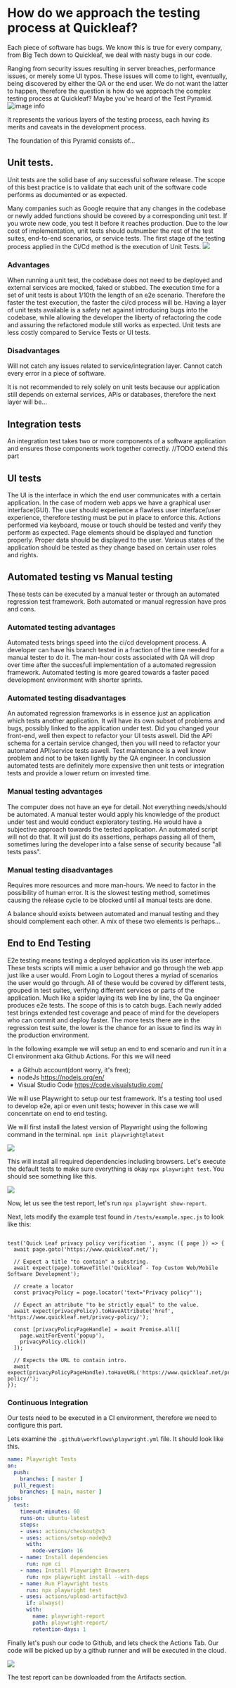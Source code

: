 # How do we approach the testing process at Quickleaf?

Each piece of software has bugs. We know this is true for every company, from Big Tech down to Quickleaf, we deal with nasty bugs in our code.

Ranging from security issues resulting in server breaches, performance issues, or merely some UI typos.
These issues will come to light, eventually, being discovered by either the QA or the end user. We do not want the latter to happen, therefore the question is how do we approach the complex testing process at Quickleaf?
Maybe you've heard of the Test Pyramid.
![image info](/img/testpyramid.png)

It represents the various layers of the testing process, each having its merits and caveats in the development process.

The foundation of this Pyramid consists of...
## Unit tests.
Unit tests are the solid base of any successful software release.
The scope of this best practice is to validate that each unit of the software code performs as documented or as expected.

Many companies such as Google require that any changes in the codebase or newly added functions should be covered by a corresponding unit test. If you wrote new code, you test it before it reaches production. 
Due to the low cost of implementation, unit tests should outnumber the rest of the test suites, end-to-end scenarios, or service tests.
The first stage of the testing process applied in the Ci/Cd method is the execution of Unit Tests.
![](/img/classicCiCd.png)

### Advantages
When running a unit test, the codebase does not need to be deployed and external services are mocked, faked or stubbed.
The execution time for a set of unit tests is about 1/10th the length of an e2e scenario. Therefore the faster the test execution, the faster the ci/cd process will be.
Having a layer of unit tests available is a safety net against introducing bugs into the codebase, while allowing the developer the liberty of refactoring the code and assuring the refactored module still works as expected.
Unit tests are less costly compared to Service Tests or UI tests.
### Disadvantages
Will not catch any issues related to service/integration layer.
Cannot catch every error in a piece of software.

It is not recommended to rely solely on unit tests because our application still depends on external services, APis or databases, therefore the next layer will be...

## Integration tests

An integration test takes two or more components of a software application and ensures those components work together correctly.
//TODO extend this part

## UI tests

The UI is the interface in which the end user communicates with a certain application.
In the case of modern web apps we have a graphical user interface(GUI).
The user should experience a flawless user interface/user experience, therefore testing must be put in place to enforce this.
Actions performed via keyboard, mouse or touch should be tested and verify they perform as expected. Page elements should be displayed and function properly. Proper data should be displayed to the user. Various states of the application should be tested as they change based on certain user roles and rights.

## Automated testing vs Manual testing
These tests can be executed by a manual tester or through an automated regression test framework. Both automated or manual regression have pros and cons.

### Automated testing advantages
Automated tests brings speed into the ci/cd development process. A developer can have his branch tested in a fraction of the time needed for a manual tester to do it. The man-hour costs associated with QA will drop over time after the succesfull implementation of a automated regression framework.
Automated testing is more geared towards a faster paced development environment with shorter sprints.
### Automated testing disadvantages
An automated regression frameworks is in essence just an application which tests another application. It will have its own subset of problems and bugs, possibly linked to the application under test.
Did you changed your front-end, well then expect to refactor your UI tests aswell.
Did the API schema for a certain service changed, then you will need to refactor your automated API/service tests aswell.
Test maintenance is a well know problem and not to be taken lightly by the QA engineer.
In conclussion automated tests are definitely more expensive then unit tests or integration tests and provide a lower return on invested time.

### Manual testing advantages
The computer does not have an eye for detail. Not everything needs/should be automated.
A manual tester would apply his knowledge of the product under test and would conduct exploratory testing. He would have a subjective approach towards the tested application. An automated script will not do that. It will just do its assertions, perhaps passing all of them, sometimes luring the developer into a false sense of security because "all tests pass".

### Manual testing disadvantages
Requires more resources and more man-hours.
We need to factor in the possibility of human error.
It is the slowest testing method, sometimes causing the release cycle to be blocked until all manual tests are done. 

A balance should exists between automated and manual testing and they should complement each other.
A mix of these two elements is perhaps...

## End to End Testing
E2e testing means testing a deployed application via its user interface.
These tests scripts will mimic a user behavior and go through the web app just like a user would.
From Login to Logout theres a myriad of scenarios the user would go through.
All of these would be covered by different tests, grouped in test suites, verifying different services or parts of the application.
Much like a spider laying its web line by line, the Qa engineer produces e2e tests. The scope of this is to catch bugs.
Each newly added test brings extended test coverage and peace of mind for the developers who can commit and deploy faster.
The more tests there are in the regression test suite, the lower is the chance for an issue to find its way in the production environment.

In the following example we will setup an end to end scenario and run it in a CI environment aka Github Actions.
For this we will need
- a Github account(dont worry, it's free);
- nodeJs https://nodejs.org/en/
- Visual Studio Code https://code.visualstudio.com/

We will use Playwright to setup our test framework.
It's a testing tool used to develop e2e, api or even unit tests; however in this case we will concenrtate on end to end testing.

We will first install the latest version of Playwright using the following command in the terminal.
 `npm init playwright@latest`
 
![](/img/playwright_init.png)

This will install all required dependencies including browsers.
Let's execute the default tests to make sure everything is okay `npx playwright test`.
You should see something like this.

![](/img/playwright_test.png)

Now, let us see the test report, let's run `npx playwright show-report`.

Next, lets modify the example test found in `/tests/example.spec.js` to look like this:

```import { test, expect } from '@playwright/test';

test('Quick Leaf privacy policy verification ', async ({ page }) => {
  await page.goto('https://www.quickleaf.net/');

  // Expect a title "to contain" a substring.
  await expect(page).toHaveTitle('Quickleaf - Top Custom Web/Mobile Software Development');

  // create a locator
  const privacyPolicy = page.locator('text="Privacy policy"');

  // Expect an attribute "to be strictly equal" to the value.
  await expect(privacyPolicy).toHaveAttribute('href', 'https://www.quickleaf.net/privacy-policy/');

  const [privacyPolicyPageHandle] = await Promise.all([
    page.waitForEvent('popup'),
    privacyPolicy.click()
  ]);

  // Expects the URL to contain intro.
  await expect(privacyPolicyPageHandle).toHaveURL('https://www.quickleaf.net/privacy-policy/');
});
```


### Continuous Integration
Our tests need to be executed in a CI environment, therefore we need to configure this part.

Lets examine the `.github\workflows\playwright.yml` file. It should look like this.

```yml
name: Playwright Tests
on:
  push:
    branches: [ master ]
  pull_request:
    branches: [ main, master ]
jobs:
  test:
    timeout-minutes: 60
    runs-on: ubuntu-latest
    steps:
    - uses: actions/checkout@v3
    - uses: actions/setup-node@v3
      with:
        node-version: 16
    - name: Install dependencies
      run: npm ci
    - name: Install Playwright Browsers
      run: npx playwright install --with-deps
    - name: Run Playwright tests
      run: npx playwright test
    - uses: actions/upload-artifact@v3
      if: always()
      with:
        name: playwright-report
        path: playwright-report/
        retention-days: 1
```

Finally let's push our code to Github, and lets check the Actions Tab.
Our code will be picked up by a github runner and will be executed in the cloud.

![](/img/github_actions.png)

The test report can be downloaded from the Artifacts section.